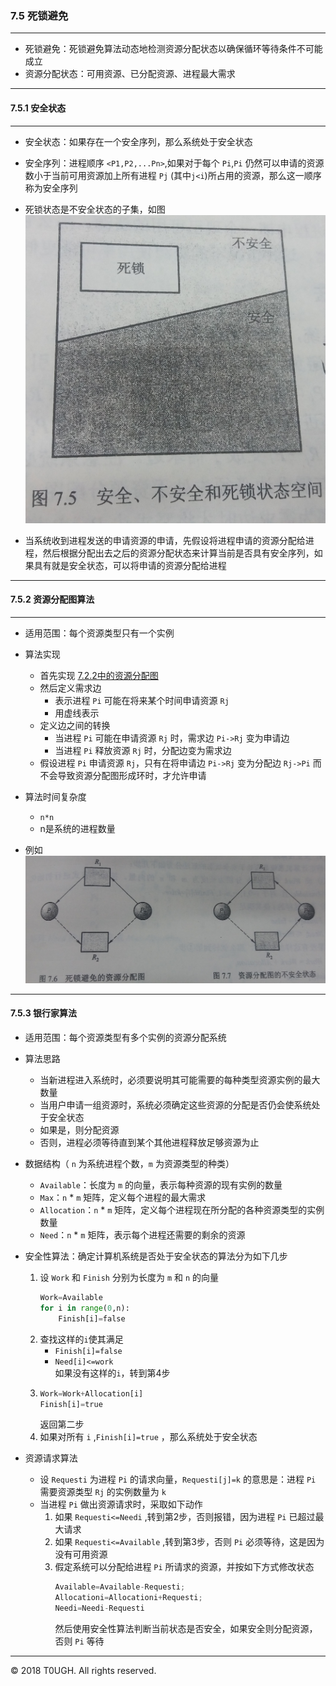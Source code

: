### 7.5 死锁避免
---
- 死锁避免：死锁避免算法动态地检测资源分配状态以确保循环等待条件不可能成立
- 资源分配状态：可用资源、已分配资源、进程最大需求
---
#### 7.5.1 安全状态
---
- 安全状态：如果存在一个安全序列，那么系统处于安全状态

- 安全序列：进程顺序 `<P1,P2,...Pn>`,如果对于每个 `Pi`,`Pi` 仍然可以申请的资源数小于当前可用资源加上所有进程 `Pj` (其中`j<i`)所占用的资源，那么这一顺序称为安全序列

- 死锁状态是不安全状态的子集，如图
![](resource/死锁状态与不安全状态.jpg)

- 当系统收到进程发送的申请资源的申请，先假设将进程申请的资源分配给进程，然后根据分配出去之后的资源分配状态来计算当前是否具有安全序列，如果具有就是安全状态，可以将申请的资源分配给进程
---
#### 7.5.2 资源分配图算法
---
- 适用范围：每个资源类型只有一个实例

- 算法实现
    - 首先实现 [7.2.2中的资源分配图](2-死锁特征.md)
    - 然后定义需求边
        - 表示进程 `Pi` 可能在将来某个时间申请资源 `Rj`
        - 用虚线表示
    - 定义边之间的转换
        - 当进程 `Pi` 可能在申请资源 `Rj` 时，需求边 `Pi->Rj` 变为申请边
        - 当进程 `Pi` 释放资源 `Rj` 时，分配边变为需求边
    - 假设进程 `Pi` 申请资源 `Rj`，只有在将申请边 `Pi->Rj` 变为分配边 `Rj->Pi` 而不会导致资源分配图形成环时，才允许申请

- 算法时间复杂度
    - `n*n`
    - n是系统的进程数量

- 例如
![](resource/资源分配图算法Exp.jpg)
---
#### 7.5.3 银行家算法

- 适用范围：每个资源类型有多个实例的资源分配系统

- 算法思路
    - 当新进程进入系统时，必须要说明其可能需要的每种类型资源实例的最大数量
    - 当用户申请一组资源时，系统必须确定这些资源的分配是否仍会使系统处于安全状态
    - 如果是，则分配资源
    - 否则，进程必须等待直到某个其他进程释放足够资源为止

- 数据结构（ `n` 为系统进程个数，`m` 为资源类型的种类）
    - `Available`：长度为 `m` 的向量，表示每种资源的现有实例的数量
    - `Max`：`n` * `m` 矩阵，定义每个进程的最大需求
    - `Allocation`：`n` * `m` 矩阵，定义每个进程现在所分配的各种资源类型的实例数量
    - `Need`：`n` * `m` 矩阵，表示每个进程还需要的剩余的资源
- 安全性算法：确定计算机系统是否处于安全状态的算法分为如下几步
    1. 设 `Work` 和 `Finish` 分别为长度为 `m` 和 `n` 的向量
        ````py
        Work=Available
        for i in range(0,n):
            Finish[i]=false
        ````
    2. 查找这样的`i`使其满足
        - `Finish[i]=false`
        - `Need[i]<=work`  
        如果没有这样的`i`，转到第4步 
    3. 
        ````py
        Work=Work+Allocation[i]
        Finish[i]=true
        ````
        返回第二步
    4. 如果对所有 `i` ,`Finish[i]=true` ，那么系统处于安全状态

- 资源请求算法
    - 设 `Requesti` 为进程 `Pi` 的请求向量，`Requesti[j]=k` 的意思是：进程 `Pi` 需要资源类型 `Rj` 的实例数量为 `k`
    - 当进程 `Pi` 做出资源请求时，采取如下动作  
        1. 如果 `Requesti<=Needi` ,转到第2步，否则报错，因为进程 `Pi` 已超过最大请求
        2. 如果 `Requesti<=Available` ,转到第3步，否则 `Pi` 必须等待，这是因为没有可用资源
        3. 假定系统可以分配给进程 `Pi` 所请求的资源，并按如下方式修改状态
            ````py
            Available=Available-Requesti;
            Allocationi=Allocationi+Requesti;
            Needi=Needi-Requesti
            ````
            然后使用安全性算法判断当前状态是否安全，如果安全则分配资源，否则 `Pi` 等待
---
&copy; 2018 T0UGH. All rights reserved.